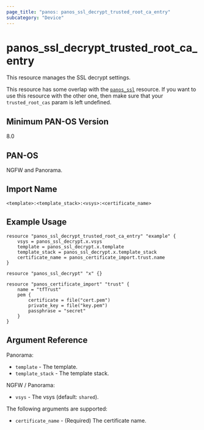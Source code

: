 ```yaml
---
page_title: "panos: panos_ssl_decrypt_trusted_root_ca_entry"
subcategory: "Device"
---
```


# panos_ssl_decrypt_trusted_root_ca_entry

This resource manages the SSL decrypt settings.

This resource has some overlap with the
[`panos_ssl`](ssl_decrypt.html)
resource.  If you want to use this resource with the other one, then make sure that
your `trusted_root_cas` param is left undefined.


## Minimum PAN-OS Version

8.0


## PAN-OS

NGFW and Panorama.


## Import Name

```
<template>:<template_stack>:<vsys>:<certificate_name>
```


## Example Usage

```hcl
resource "panos_ssl_decrypt_trusted_root_ca_entry" "example" {
    vsys = panos_ssl_decrypt.x.vsys
    template = panos_ssl_decrypt.x.template
    template_stack = panos_ssl_decrypt.x.template_stack
    certificate_name = panos_certificate_import.trust.name
}

resource "panos_ssl_decrypt" "x" {}

resource "panos_certificate_import" "trust" {
    name = "tfTrust"
    pem {
        certificate = file("cert.pem")
        private_key = file("key.pem")
        passphrase = "secret"
    }
}
```


## Argument Reference

Panorama:

* `template` - The template.
* `template_stack` - The template stack.


NGFW / Panorama:

* `vsys` - The vsys (default: `shared`).


The following arguments are supported:

* `certificate_name` - (Required) The certificate name.
